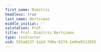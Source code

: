 ```yaml
---
first_name: Dimitris
headless: true
last_name: Bertsimas
middle_initial: ''
salutation: Prof.
title: Prof. Dimitris Bertsimas
type: instructor
uid: 555a0137-1a2d-7d0a-8274-1e6be0112025
---
```

